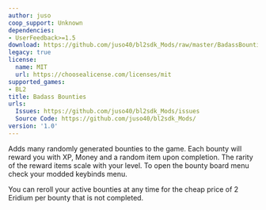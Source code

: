 ```yaml
---
author: juso
coop_support: Unknown
dependencies:
- UserFeedback>=1.5
download: https://github.com/juso40/bl2sdk_Mods/raw/master/BadassBounties/BadassBounties.zip
legacy: true
license:
  name: MIT
  url: https://choosealicense.com/licenses/mit
supported_games:
- BL2
title: Badass Bounties
urls:
  Issues: https://github.com/juso40/bl2sdk_Mods/issues
  Source Code: https://github.com/juso40/bl2sdk_Mods/
version: '1.0'
---
```

Adds many randomly generated bounties to the game.
Each bounty will reward you with XP, Money and a random item upon completion.
The rarity of the reward items scale with your level.
To open the bounty board menu check your modded keybinds menu.

You can reroll your active bounties at any time for the cheap price of 2 Eridium per bounty that is not completed.